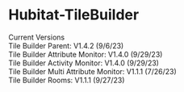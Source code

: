 # Hubitat-TileBuilder
Current Versions<br>
Tile Builder Parent: V1.4.2 (9/6/23)<br>
Tile Builder Attribute Monitor: V1.4.0 (9/29/23)<br>
Tile Builder Activity Monitor: V1.4.0 (9/29/23)<br>
Tile Builder Multi Attribute Monitor: V1.1.1 (7/26/23)<br>
Tile Builder Rooms: V1.1.1 (9/27/23)<br> 
